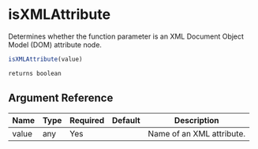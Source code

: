 # isXMLAttribute

Determines whether the function parameter is an XML Document Object Model (DOM) attribute node.

```javascript
isXMLAttribute(value)
```

```javascript
returns boolean
```

## Argument Reference

| Name | Type | Required | Default | Description |
| --- | --- | --- | --- | --- |
| value | any | Yes |  | Name of an XML attribute. |
